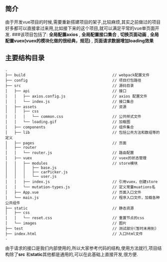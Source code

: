 ##  简介
由于开发vue项目的时候,需要重新搭建项目的架子,比较麻烦,其实之前做过的项目好多都可以直接拿过来用,比如接下来的这个项目,就可以满足平常的vue单页面开发.
###该项目包括了:
**全局配置axios** , **全局配置接口集合**  ,  **切换页面动画**  ,  **全局配置vuex(vuex的模块化做的很经典，规范)**  ,  **页面请求数据增加loading效果**
## 主要结构目录
```
.
├── build                                       // webpack配置文件
├── config                                      // 项目打包路径
├── src                                         // 源码目录
│   ├── api                                     // 接口
│   │   ├── axios.config.js                     // axios 配置文件
│   │   └── index.js                            // 接口集合
│   ├── assets                                  // 资源
│   │   ├── css
│   │   │   └── common.css                      // 公共样式文件
│   │   └── loading.gif                         // 加载图
│   ├── components                              // 组件集合
│   ├── lib                                     // 包括公共方法和数组等的定义
│   ├── pages                                   // 页面
│   ├── router
│   │   └── router.js                           // 路由配置
│   ├── vuex                                    // vuex的状态管理
│   │   ├── modules                             // store模块
│   │   │   ├── base.js
│   │   │   ├── carPicker.js
│   │   │   └── user.js
│   │   ├── index.js                            // 引用vuex，创建store
│   │   └── mutation-types.js                   // 定义常量muations名
│   ├── App.vue                                 // 页面入口文件
│   └── main.js                                 // 程序入口文件，加载各种公共组件
├── static                                      // 静态资源
│   ├── css
│   │   └── reset.css                           // 重置节点的css
│   └── images                                  // 图片
├── test                                        // 测试部分(暂时未用到)
├── index.html                                  // 入口html文件
.

```
由于请求的接口是我们内部使用的,所以大家参考代码的结构,使用方法就行,项目结构除了**src** 和**static**其他都是通用的,可以在此基础上直接开发,很方便.
